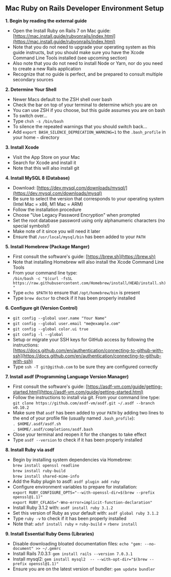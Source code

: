 ## Mac Ruby on Rails Developer Environment Setup

**1. Begin by reading the external guide**

- Open the Install Ruby on Rails 7 on Mac guide:\
  [https://mac.install.guide/rubyonrails/index.html](https://mac.install.guide/rubyonrails/index.html)
- Note that you do not need to upgrade your operating system as this guide instructs, but you should make sure you have the Xcode Command Line Tools installed (see upcoming section)
- Also note that you do not need to install Node or Yarn, nor do you need to create a new Rails application
- Recognize that no guide is perfect, and be prepared to consult multiple secondary sources

**2. Determine Your Shell**

- Newer Macs default to the ZSH shell over bash
- Check the bar on top of your terminal to determine which you are on
- You can use ZSH if you choose, but this guide assumes you are on bash
- To switch over...
- Type `chsh -s /bin/bash`
- To silence the repeated warnings that you should switch back...
- Add `export BASH_SILENCE_DEPRECATION_WARNING=1` to the `.bash_profile` in your home `~` directory

**3. Install Xcode**

- Visit the App Store on your Mac
- Search for Xcode and install it
- Note that this will also install git

**4. Install MySQL 8 (Database)**

- Download: [https://dev.mysql.com/downloads/mysql/](https://dev.mysql.com/downloads/mysql)
- Be sure to select the version that corresponds to your operating system (Intel Mac = x86, M1 Mac = ARM)
- Follow the installation procedure
- Choose "Use Legacy Password Encryption" when prompted
- Set the root database password using only alphanumeric characters (no special symbols!)
- Make note of it since you will need it later
- Ensure that `/usr/local/mysql/bin` has been added to your `PATH` 

**5. Install Homebrew (Package Manger)**

- First consult the software's guide: [https://brew.sh](https://brew.sh)
- Note that installing Homebrew will also install the Xcode Command Line Tools
- From your command line type:\
  `/bin/bash -c "$(curl -fsSL https://raw.githubusercontent.com/Homebrew/install/HEAD/install.sh)"`
- Type `echo $PATH` to ensure that `/opt/homebrew/bin` is present
- Type `brew doctor` to check if it has been properly installed

**6. Configure git (Version Control)**

- `git config --global user.name "Your Name"`
- `git config --global user.email "me@example.com"`
- `git config --global color.ui true`
- `git config -l --global`
- Setup or migrate your SSH keys for GitHub access by following the instructions:\
  [https://docs.github.com/en/authentication/connecting-to-github-with-ssh](https://docs.github.com/en/authentication/connecting-to-github-with-ssh)
- Type `ssh -T git@github.com` to be sure they are configured correctly

**7. Install asdf (Programming Language Version Manager)**

- First consult the software's guide: [https://asdf-vm.com/guide/getting-started.html](https://asdf-vm.com/guide/getting-started.html)
- Follow the instructions to install via git. From your command line type:\
  `git clone https://github.com/asdf-vm/asdf.git ~/.asdf --branch v0.10.2`
- Make sure that `asdf` has been added to your `PATH` by adding two lines to the end of your profile file (usually named `.bash_profile`):\
   `. $HOME/.asdf/asdf.sh`\
   `. $HOME/.asdf/completions/asdf.bash`
- Close your terminal and reopen it for the changes to take effect   
- Type `asdf --version` to check if it has been properly installed

**8. Install Ruby via asdf**

- Begin by installing system dependencies via Homebrew:\
  `brew install openssl readline`\
  `brew install ruby-build`\
  `brew install shared-mime-info`
- Add the Ruby plugin to asdf: `asdf plugin add ruby`
- Configure environment variables to prepare for installation:\
  `export RUBY_CONFIGURE_OPTS="--with-openssl-dir=$(brew --prefix openssl@1.1)"`\
  `export RUBY_CFLAGS="-Wno-error=implicit-function-declaration"`
- Install Ruby 3.1.2 with: `asdf install ruby 3.1.2`
- Set this version of Ruby as your default with: `asdf global ruby 3.1.2`
- Type `ruby -v` to check if it has been properly installed
- Note that: `adsf install ruby` = `ruby-build` = `rbenv install`

**9. Install Essential Ruby Gems (Libraries)**

- Disable downloading bloated documentation files: `echo "gem: --no-document" >> ~/.gemrc`
- Install Rails 7.0.3.1: `gem install rails --version 7.0.3.1`
- Install mysql2: `gem install mysql2  -- --with-opt-dir="$(brew --prefix openssl@1.1)"`
- Ensure you are on the latest version of bundler: `gem update bundler`
